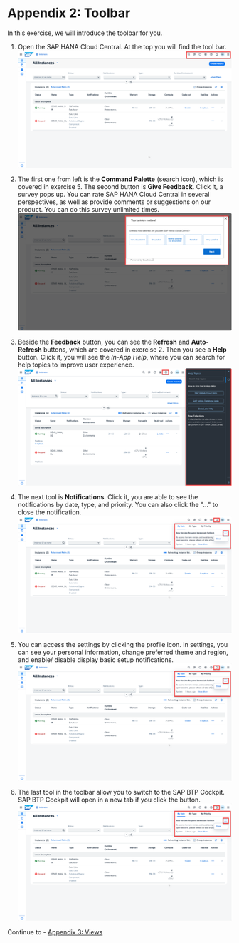 # Appendix 2: Toolbar

In this exercise, we will introduce the toolbar for you.

1. Open the SAP HANA Cloud Central. At the top you will find the tool bar.
    <kbd>
    ![](./images/1.png)
    </kbd>

2. The first one from left is the **Command Palette** (search icon), which is covered in exercise 5. The second button is **Give Feedback**. Click it, a survey pops up. You can rate SAP HANA Cloud Central in several perspectives, as well as provide comments or suggestions on our product. You can do this survey unlimited times.
    <kbd>
    ![](./images/2.png)
    </kbd>

3. Beside the **Feedback** button, you can see the **Refresh** and **Auto-Refresh** buttons, which are covered in exercise 2. Then you see a **Help** button. Click it, you will see the *In-App Help*, where you can search for help topics to improve user experience.
    <kbd>
    ![](./images/3.png)
    </kbd>

4. The next tool is **Notifications**. Click it, you are able to see the notifications by date, type, and priority. You can also click the "..." to close the notification.
    <kbd>
    ![](./images/4.png)
    </kbd>

5. You can access the settings by clicking the profile icon. In settings, you can see your personal information, change preferred theme and region, and enable/ disable display basic setup notifications.
    <kbd>
    ![](./images/4.png)
    </kbd>  

6. The last tool in the toolbar allow you to switch to the SAP BTP Cockpit. SAP BTP Cockpit will open in a new tab if you click the button.
    <kbd>
    ![](./images/4.png)
    </kbd>  

Continue to - [Appendix 3: Views](../appendix3-Views/README.md)
